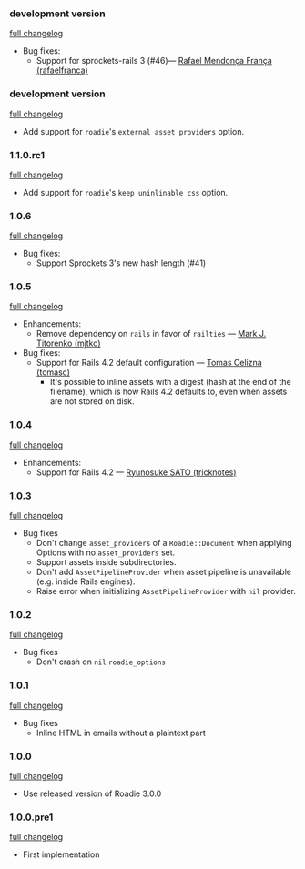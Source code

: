 ### development version

[full changelog](https://github.com/Mange/roadie-rails/compare/v1.1.0.rc2...master)

* Bug fixes:
  * Support for sprockets-rails 3 (#46)— [Rafael Mendonça França (rafaelfranca)](https://github.com/rafaelfranca)

### development version

[full changelog](https://github.com/Mange/roadie-rails/compare/v1.1.0.rc1...v1.1.0.rc2)

* Add support for `roadie`'s `external_asset_providers` option.

### 1.1.0.rc1

[full changelog](https://github.com/Mange/roadie-rails/compare/v1.0.6...v1.1.0.rc1)

* Add support for `roadie`'s `keep_uninlinable_css` option.

### 1.0.6

[full changelog](https://github.com/Mange/roadie-rails/compare/v1.0.5...v1.0.6)

* Bug fixes:
  * Support Sprockets 3's new hash length (#41)

### 1.0.5

[full changelog](https://github.com/Mange/roadie-rails/compare/v1.0.4...v1.0.5)

* Enhancements:
  * Remove dependency on `rails` in favor of `railties` — [Mark J. Titorenko (mjtko)](https://github.com/mjtko)
* Bug fixes:
  * Support for Rails 4.2 default configuration — [Tomas Celizna (tomasc)](https://github.com/tomasc)
    * It's possible to inline assets with a digest (hash at the end of the filename), which is how Rails 4.2 defaults to, even when assets are not stored on disk.

### 1.0.4

[full changelog](https://github.com/Mange/roadie-rails/compare/v1.0.3...v1.0.4)

* Enhancements:
  * Support for Rails 4.2 — [Ryunosuke SATO (tricknotes)](https://github.com/tricknotes)

### 1.0.3

[full changelog](https://github.com/Mange/roadie-rails/compare/v1.0.2...v1.0.3)

* Bug fixes
  * Don't change `asset_providers` of a `Roadie::Document` when applying Options with no `asset_providers` set.
  * Support assets inside subdirectories.
  * Don't add `AssetPipelineProvider` when asset pipeline is unavailable (e.g. inside Rails engines).
  * Raise error when initializing `AssetPipelineProvider` with `nil` provider.

### 1.0.2

[full changelog](https://github.com/Mange/roadie-rails/compare/v1.0.1...v1.0.2)

* Bug fixes
  * Don't crash on `nil` `roadie_options`

### 1.0.1

[full changelog](https://github.com/Mange/roadie-rails/compare/v1.0.0...v1.0.1)

* Bug fixes
  * Inline HTML in emails without a plaintext part

### 1.0.0

[full changelog](https://github.com/Mange/roadie-rails/compare/v1.0.0.pre1...v1.0.0)

* Use released version of Roadie 3.0.0

### 1.0.0.pre1

[full changelog](https://github.com/Mange/roadie-rails/compare/0000000...v1.0.0.pre1)

* First implementation
